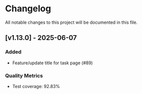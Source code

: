 # Changelog

All notable changes to this project will be documented in this file.

## [v1.13.0] - 2025-06-07

### Added
- Feature/update title for task page (#89)

### Quality Metrics
- Test coverage: 92.83%

